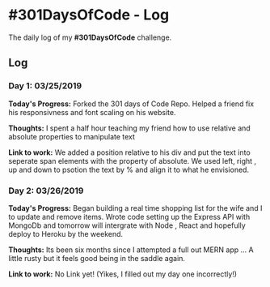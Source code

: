 # #301DaysOfCode - Log
The daily log of my **#301DaysOfCode** challenge.

## Log

### Day 1: 03/25/2019

**Today's Progress:** Forked the 301 days of Code Repo. Helped a friend fix his responsivness and font scaling on his website.

**Thoughts:** I spent a half hour teaching my friend how to use relative and absolute properties to manipulate text 

**Link to work:** We added a position relative to his div and put the text into seperate span elements with the property of absolute. We used left, right , up and down to psotion the text by % and align it to what he envisioned. 


### Day 2: 03/26/2019

**Today's Progress:** Began building a real time shopping list for the wife and I  to update and remove items. Wrote code setting up the Express API with MongoDb and tomorrow will intergrate with Node , React and hopefully deploy to Heroku by the weekend.


**Thoughts:** Its been six months since I attempted a full out MERN app ... A little rusty but it feels good being in the saddle again.

**Link to work:** No Link yet! (Yikes, I filled out my day one incorrectly!)
